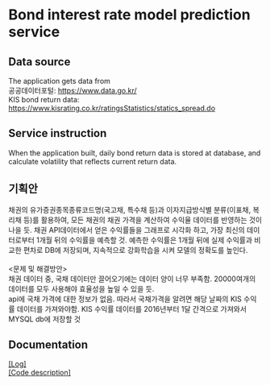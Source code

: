 # Bond interest rate model prediction service

## Data source
The application gets data from\
공공데이터포털: <https://www.data.go.kr/>\
KIS bond return data: <https://www.kisrating.co.kr/ratingsStatistics/statics_spread.do>

## Service instruction
When the application built, daily bond return data is stored at database, and calculate volatility that reflects current return data.

## 기획안
채권의 유가증권종목종류코드명(국고채, 특수채 등)과 이자지급방식별 분류(이표채, 복리채 등)를 활용하여, 
모든 채권의 채권 가격을 계산하여 수익율 데이터를 반영하는 것이 나을 듯. 
채권 API데이터에서 얻은 수익률들을 그래프로 시각화 하고, 가장 최신의 데이터로부터 1개월 뒤의 수익률을 예측할 것.
예측한 수익률은 1개월 뒤에 실제 수익률과 비교한 편차로 DB에 저장되며, 지속적으로 강화학습을 시켜 모델의 정확도를 높인다.\
\
<문제 및 해결방안>   
채권 데이터 중, 국채 데이터만 끌어오기에는 데이터 양이 너무 부족함. 20000여개의 데이터를 모두 사용해야 효율성을 높일 수 있을 듯.\
api에 국채 가격에 대한 정보가 없음. 따라서 국채가격을 알려면 해당 날짜의 KIS 수익률 데이터를 가져와야함.
KIS 수익률 데이터를 2016년부터 1달 간격으로 가져와서 MYSQL db에 저장할 것

## Documentation
<a href="doc/log.md">[Log]</a>   
<a href="doc/code.md">[Code description]</a>   
